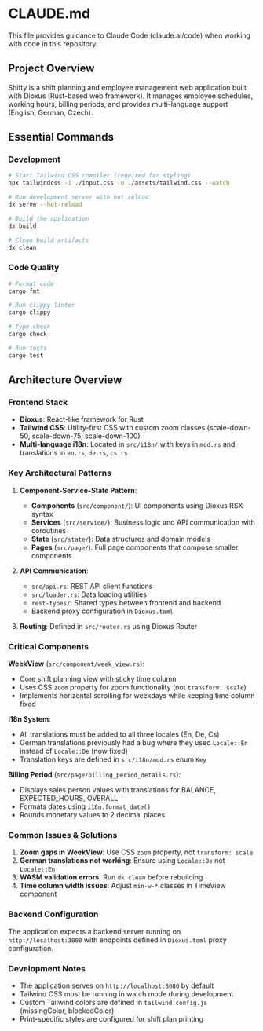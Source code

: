 # CLAUDE.md

This file provides guidance to Claude Code (claude.ai/code) when working with code in this repository.

## Project Overview

Shifty is a shift planning and employee management web application built with Dioxus (Rust-based web framework). It manages employee schedules, working hours, billing periods, and provides multi-language support (English, German, Czech).

## Essential Commands

### Development
```bash
# Start Tailwind CSS compiler (required for styling)
npx tailwindcss -i ./input.css -o ./assets/tailwind.css --watch

# Run development server with hot reload
dx serve --hot-reload

# Build the application
dx build

# Clean build artifacts
dx clean
```

### Code Quality
```bash
# Format code
cargo fmt

# Run clippy linter
cargo clippy

# Type check
cargo check

# Run tests
cargo test
```

## Architecture Overview

### Frontend Stack
- **Dioxus**: React-like framework for Rust
- **Tailwind CSS**: Utility-first CSS with custom zoom classes (scale-down-50, scale-down-75, scale-down-100)
- **Multi-language i18n**: Located in `src/i18n/` with keys in `mod.rs` and translations in `en.rs`, `de.rs`, `cs.rs`

### Key Architectural Patterns

1. **Component-Service-State Pattern**:
   - **Components** (`src/component/`): UI components using Dioxus RSX syntax
   - **Services** (`src/service/`): Business logic and API communication with coroutines
   - **State** (`src/state/`): Data structures and domain models
   - **Pages** (`src/page/`): Full page components that compose smaller components

2. **API Communication**:
   - `src/api.rs`: REST API client functions
   - `src/loader.rs`: Data loading utilities
   - `rest-types/`: Shared types between frontend and backend
   - Backend proxy configuration in `Dioxus.toml`

3. **Routing**: Defined in `src/router.rs` using Dioxus Router

### Critical Components

**WeekView** (`src/component/week_view.rs`):
- Core shift planning view with sticky time column
- Uses CSS `zoom` property for zoom functionality (not `transform: scale`)
- Implements horizontal scrolling for weekdays while keeping time column fixed

**i18n System**:
- All translations must be added to all three locales (En, De, Cs)
- German translations previously had a bug where they used `Locale::En` instead of `Locale::De` (now fixed)
- Translation keys are defined in `src/i18n/mod.rs` enum `Key`

**Billing Period** (`src/page/billing_period_details.rs`):
- Displays sales person values with translations for BALANCE, EXPECTED_HOURS, OVERALL
- Formats dates using `i18n.format_date()` 
- Rounds monetary values to 2 decimal places

### Common Issues & Solutions

1. **Zoom gaps in WeekView**: Use CSS `zoom` property, not `transform: scale`
2. **German translations not working**: Ensure using `Locale::De` not `Locale::En`
3. **WASM validation errors**: Run `dx clean` before rebuilding
4. **Time column width issues**: Adjust `min-w-*` classes in TimeView component

### Backend Configuration

The application expects a backend server running on `http://localhost:3000` with endpoints defined in `Dioxus.toml` proxy configuration.

### Development Notes

- The application serves on `http://localhost:8080` by default
- Tailwind CSS must be running in watch mode during development
- Custom Tailwind colors are defined in `tailwind.config.js` (missingColor, blockedColor)
- Print-specific styles are configured for shift plan printing